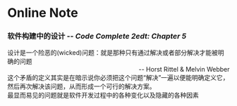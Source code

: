 Online Note
============
### 软件构建中的设计 -- <i>Code Complete 2edt: Chapter 5</i>
>
设计是一个险恶的(wicked)问题：就是那种只有通过解决或者部分解决才能被明确的问题   
<span style="float:right;">-- Horst Rittel & Melvin Webber</span>  
这个矛盾的定义其实是在暗示说你必须把这个问题“解决”一遍以便能明确定义它，然后再次解决该问题，从而形成一个可行的解决方案。  
最显而易见的问题就是软件开发过程中的各种变化以及隐藏的各种因素  
>
